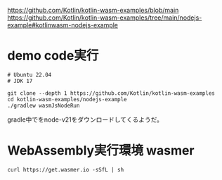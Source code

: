 https://github.com/Kotlin/kotlin-wasm-examples/blob/main
https://github.com/Kotlin/kotlin-wasm-examples/tree/main/nodejs-example#kotlinwasm-nodejs-example

# demo code実行
```
# Ubuntu 22.04
# JDK 17

git clone --depth 1 https://github.com/Kotlin/kotlin-wasm-examples
cd kotlin-wasm-examples/nodejs-example
./gradlew wasmJsNodeRun
```

gradle中でをnode-v21をダウンロードしてくるようだ。


# WebAssembly実行環境 wasmer
```
curl https://get.wasmer.io -sSfL | sh
```